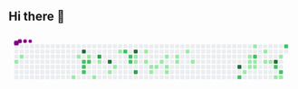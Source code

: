 ## Hi there 👋


<svg viewBox="-16 -32 880 192" width="880" height="192" xmlns="http://www.w3.org/2000/svg"><style>@keyframes c0{1.69%{fill:var(--c1)}1.71%,to{fill:var(--ce)}}@keyframes c1{1.12%{fill:var(--c1)}1.14%,to{fill:var(--ce)}}@keyframes c2{10.75%{fill:var(--c1)}10.77%,to{fill:var(--ce)}}@keyframes c3{5.37%{fill:var(--c1)}5.39%,to{fill:var(--ce)}}@keyframes c4{72.79%{fill:var(--c4)}72.81%,to{fill:var(--ce)}}@keyframes c5{62.03%{fill:var(--c2)}62.05%,to{fill:var(--ce)}}@keyframes c6{62.31%{fill:var(--c2)}62.33%,to{fill:var(--ce)}}@keyframes c7{62.6%{fill:var(--c2)}62.62%,to{fill:var(--ce)}}@keyframes c8{5.94%{fill:var(--c1)}5.96%,to{fill:var(--ce)}}@keyframes c9{61.75%{fill:var(--c2)}61.77%,to{fill:var(--ce)}}@keyframes ca{9.62%{fill:var(--c1)}9.64%,to{fill:var(--ce)}}@keyframes cb{64.3%{fill:var(--c3)}64.32%,to{fill:var(--ce)}}@keyframes cc{6.79%{fill:var(--c1)}6.81%,to{fill:var(--ce)}}@keyframes cd{70.81%{fill:var(--c4)}70.83%,to{fill:var(--ce)}}@keyframes ce{8.49%{fill:var(--c1)}8.51%,to{fill:var(--ce)}}@keyframes cf{7.92%{fill:var(--c1)}7.94%,to{fill:var(--ce)}}@keyframes cg{14.72%{fill:var(--c1)}14.74%,to{fill:var(--ce)}}@keyframes ch{58.06%{fill:var(--c2)}58.08%,to{fill:var(--ce)}}@keyframes ci{58.63%{fill:var(--c2)}58.65%,to{fill:var(--ce)}}@keyframes cj{58.91%{fill:var(--c2)}58.93%,to{fill:var(--ce)}}@keyframes ck{68.83%{fill:var(--c4)}68.85%,to{fill:var(--ce)}}@keyframes cl{26.05%{fill:var(--c1)}26.07%,to{fill:var(--ce)}}@keyframes cm{26.34%{fill:var(--c1)}26.36%,to{fill:var(--ce)}}@keyframes cn{67.13%{fill:var(--c3)}67.15%,to{fill:var(--ce)}}@keyframes co{16.7%{fill:var(--c1)}16.72%,to{fill:var(--ce)}}@keyframes cp{17.27%{fill:var(--c1)}17.29%,to{fill:var(--ce)}}@keyframes cq{17.84%{fill:var(--c1)}17.86%,to{fill:var(--ce)}}@keyframes cr{27.75%{fill:var(--c1)}27.77%,to{fill:var(--ce)}}@keyframes cs{18.12%{fill:var(--c1)}18.14%,to{fill:var(--ce)}}@keyframes ct{19.82%{fill:var(--c1)}19.84%,to{fill:var(--ce)}}@keyframes cu{20.39%{fill:var(--c1)}20.41%,to{fill:var(--ce)}}@keyframes cv{18.69%{fill:var(--c1)}18.71%,to{fill:var(--ce)}}@keyframes cw{18.97%{fill:var(--c1)}18.99%,to{fill:var(--ce)}}@keyframes cx{20.95%{fill:var(--c1)}20.97%,to{fill:var(--ce)}}@keyframes cy{21.24%{fill:var(--c1)}21.26%,to{fill:var(--ce)}}@keyframes cz{22.94%{fill:var(--c1)}22.96%,to{fill:var(--ce)}}@keyframes c10{22.09%{fill:var(--c1)}22.11%,to{fill:var(--ce)}}@keyframes c11{82.14%{fill:var(--c4)}82.16%,to{fill:var(--ce)}}@keyframes c12{44.75%{fill:var(--c2)}44.77%,to{fill:var(--ce)}}@keyframes c13{32.85%{fill:var(--c1)}32.87%,to{fill:var(--ce)}}@keyframes c14{34.55%{fill:var(--c1)}34.57%,to{fill:var(--ce)}}@keyframes c15{34.27%{fill:var(--c1)}34.29%,to{fill:var(--ce)}}@keyframes c16{33.42%{fill:var(--c1)}33.44%,to{fill:var(--ce)}}@keyframes c17{35.4%{fill:var(--c1)}35.42%,to{fill:var(--ce)}}@keyframes c18{42.77%{fill:var(--c2)}42.79%,to{fill:var(--ce)}}@keyframes c19{33.98%{fill:var(--c1)}34%,to{fill:var(--ce)}}@keyframes c1a{33.7%{fill:var(--c1)}33.72%,to{fill:var(--ce)}}@keyframes c1b{36.25%{fill:var(--c1)}36.27%,to{fill:var(--ce)}}@keyframes c1c{36.82%{fill:var(--c1)}36.84%,to{fill:var(--ce)}}@keyframes c1d{37.1%{fill:var(--c1)}37.12%,to{fill:var(--ce)}}@keyframes c1e{84.41%{fill:var(--c4)}84.43%,to{fill:var(--ce)}}@keyframes c1f{41.07%{fill:var(--c2)}41.09%,to{fill:var(--ce)}}@keyframes c1g{39.93%{fill:var(--c1)}39.95%,to{fill:var(--ce)}}@keyframes c1h{37.95%{fill:var(--c1)}37.97%,to{fill:var(--ce)}}@keyframes c1i{40.5%{fill:var(--c2)}40.52%,to{fill:var(--ce)}}@keyframes c1j{39.65%{fill:var(--c1)}39.67%,to{fill:var(--ce)}}@keyframes c1k{49%{fill:var(--c2)}49.02%,to{fill:var(--ce)}}@keyframes u0{1.12%{transform:scale(0,1)}1.14%,1.69%{transform:scale(.03,1)}1.71%,5.37%{transform:scale(.05,1)}5.39%,5.94%{transform:scale(.08,1)}5.96%,6.79%{transform:scale(.11,1)}6.81%,7.92%{transform:scale(.13,1)}7.94%,8.49%{transform:scale(.16,1)}8.51%,9.62%{transform:scale(.18,1)}10.75%,9.64%{transform:scale(.21,1)}10.77%,14.72%{transform:scale(.24,1)}14.74%,16.7%{transform:scale(.26,1)}16.72%,17.27%{transform:scale(.29,1)}17.29%,17.84%{transform:scale(.32,1)}17.86%,18.12%{transform:scale(.34,1)}18.14%,18.69%{transform:scale(.37,1)}18.71%,18.97%{transform:scale(.39,1)}18.99%,19.82%{transform:scale(.42,1)}19.84%,20.39%{transform:scale(.45,1)}20.41%,20.95%{transform:scale(.47,1)}20.97%,21.24%{transform:scale(.5,1)}21.26%,22.09%{transform:scale(.53,1)}22.11%,22.94%{transform:scale(.55,1)}22.96%,26.05%{transform:scale(.58,1)}26.07%,26.34%{transform:scale(.61,1)}26.36%,27.75%{transform:scale(.63,1)}27.77%,32.85%{transform:scale(.66,1)}32.87%,33.42%{transform:scale(.68,1)}33.44%,33.7%{transform:scale(.71,1)}33.72%,33.98%{transform:scale(.74,1)}34%,34.27%{transform:scale(.76,1)}34.29%,34.55%{transform:scale(.79,1)}34.57%,35.4%{transform:scale(.82,1)}35.42%,36.25%{transform:scale(.84,1)}36.27%,36.82%{transform:scale(.87,1)}36.84%,37.1%{transform:scale(.89,1)}37.12%,37.95%{transform:scale(.92,1)}37.97%,39.65%{transform:scale(.95,1)}39.67%,39.93%{transform:scale(.97,1)}39.95%,to{transform:scale(1,1)}}@keyframes u1{40.5%{transform:scale(0,1)}40.52%,41.07%{transform:scale(.08,1)}41.09%,42.77%{transform:scale(.17,1)}42.79%,44.75%{transform:scale(.25,1)}44.77%,49%{transform:scale(.33,1)}49.02%,58.06%{transform:scale(.42,1)}58.08%,58.63%{transform:scale(.5,1)}58.65%,58.91%{transform:scale(.58,1)}58.93%,61.75%{transform:scale(.67,1)}61.77%,62.03%{transform:scale(.75,1)}62.05%,62.31%{transform:scale(.83,1)}62.33%,62.6%{transform:scale(.92,1)}62.62%,to{transform:scale(1,1)}}@keyframes u2{64.3%{transform:scale(0,1)}64.32%,67.13%{transform:scale(.5,1)}67.15%,to{transform:scale(1,1)}}@keyframes u3{68.83%{transform:scale(0,1)}68.85%,70.81%{transform:scale(.2,1)}70.83%,72.79%{transform:scale(.4,1)}72.81%,82.14%{transform:scale(.6,1)}82.16%,84.41%{transform:scale(.8,1)}84.43%,to{transform:scale(1,1)}}@keyframes s0{0%,99.72%{transform:translate(0,-16px)}.28%{transform:translate(0,0)}.57%{transform:translate(16px,0)}1.13%{transform:translate(16px,32px)}1.42%{transform:translate(0,32px)}1.7%{transform:translate(0,48px)}5.1%{transform:translate(192px,48px)}12.18%,5.38%{transform:translate(192px,32px)}13.03%,6.23%{transform:translate(240px,32px)}6.52%{transform:translate(240px,48px)}60.91%,7.08%,71.1%{transform:translate(272px,48px)}7.37%{transform:translate(272px,64px)}7.93%{transform:translate(304px,64px)}8.22%{transform:translate(304px,80px)}9.35%{transform:translate(240px,80px)}9.63%{transform:translate(240px,96px)}10.76%{transform:translate(176px,96px)}11.05%{transform:translate(176px,80px)}11.33%{transform:translate(192px,80px)}13.31%{transform:translate(240px,16px)}14.73%{transform:translate(320px,16px)}15.01%{transform:translate(320px,0)}16.43%{transform:translate(400px,0)}17.28%{transform:translate(400px,48px)}17.56%,27.2%{transform:translate(416px,48px)}17.85%{transform:translate(416px,64px)}18.7%{transform:translate(464px,64px)}18.98%{transform:translate(464px,80px)}19.26%{transform:translate(448px,80px)}19.83%{transform:translate(448px,48px)}20.11%{transform:translate(464px,48px)}20.4%{transform:translate(464px,32px)}20.96%{transform:translate(496px,32px)}21.25%{transform:translate(496px,48px)}22.1%{transform:translate(544px,48px)}22.66%{transform:translate(544px,16px)}25.5%,68.56%{transform:translate(384px,16px)}25.78%{transform:translate(384px,32px)}26.06%,66.29%{transform:translate(368px,32px)}26.35%{transform:translate(368px,48px)}27.76%{transform:translate(416px,80px)}33.14%{transform:translate(720px,80px)}33.43%{transform:translate(720px,64px)}33.71%{transform:translate(736px,64px)}33.99%{transform:translate(736px,48px)}34.28%{transform:translate(720px,48px)}34.84%{transform:translate(720px,16px)}35.13%{transform:translate(736px,16px)}35.41%{transform:translate(736px,0)}35.98%{transform:translate(768px,0)}36.83%{transform:translate(768px,48px)}37.11%{transform:translate(784px,48px)}37.39%,41.93%{transform:translate(784px,32px)}38.24%{transform:translate(832px,32px)}39.38%,47.31%{transform:translate(832px,96px)}39.94%{transform:translate(800px,96px)}40.23%{transform:translate(800px,80px)}40.51%{transform:translate(816px,80px)}40.79%{transform:translate(816px,64px)}41.36%{transform:translate(784px,64px)}43.34%{transform:translate(704px,32px)}44.19%{transform:translate(704px,80px)}44.48%{transform:translate(688px,80px)}44.76%{transform:translate(688px,96px)}49.01%{transform:translate(832px,0)}57.79%{transform:translate(336px,0)}58.07%{transform:translate(336px,16px)}58.36%{transform:translate(352px,16px)}58.92%{transform:translate(352px,48px)}59.21%{transform:translate(336px,48px)}59.49%{transform:translate(336px,32px)}60.62%{transform:translate(272px,32px)}62.04%{transform:translate(208px,48px)}62.61%{transform:translate(208px,80px)}63.46%{transform:translate(256px,80px)}64.31%{transform:translate(256px,32px)}67.14%{transform:translate(368px,80px)}67.42%{transform:translate(384px,80px)}70.25%{transform:translate(288px,16px)}70.82%{transform:translate(288px,48px)}71.67%{transform:translate(272px,16px)}72.8%{transform:translate(208px,16px)}73.09%{transform:translate(208px,32px)}81.59%{transform:translate(688px,32px)}82.15%{transform:translate(688px,64px)}84.14%{transform:translate(800px,64px)}84.42%{transform:translate(800px,48px)}96.03%{transform:translate(144px,48px)}96.32%{transform:translate(144px,32px)}96.6%{transform:translate(128px,32px)}96.88%{transform:translate(128px,16px)}97.73%{transform:translate(80px,16px)}98.3%{transform:translate(80px,-16px)}}@keyframes s1{0%,99.72%{transform:translate(16px,-16px)}.28%{transform:translate(0,-16px)}.57%{transform:translate(0,0)}.85%{transform:translate(16px,0)}1.42%{transform:translate(16px,32px)}1.7%{transform:translate(0,32px)}1.98%{transform:translate(0,48px)}5.38%{transform:translate(192px,48px)}12.46%,5.67%{transform:translate(192px,32px)}13.31%,6.52%{transform:translate(240px,32px)}6.8%{transform:translate(240px,48px)}61.19%,7.37%,71.39%{transform:translate(272px,48px)}7.65%{transform:translate(272px,64px)}8.22%{transform:translate(304px,64px)}8.5%{transform:translate(304px,80px)}9.63%{transform:translate(240px,80px)}9.92%{transform:translate(240px,96px)}11.05%{transform:translate(176px,96px)}11.33%{transform:translate(176px,80px)}11.61%{transform:translate(192px,80px)}13.6%{transform:translate(240px,16px)}15.01%{transform:translate(320px,16px)}15.3%{transform:translate(320px,0)}16.71%{transform:translate(400px,0)}17.56%{transform:translate(400px,48px)}17.85%,27.48%{transform:translate(416px,48px)}18.13%{transform:translate(416px,64px)}18.98%{transform:translate(464px,64px)}19.26%{transform:translate(464px,80px)}19.55%{transform:translate(448px,80px)}20.11%{transform:translate(448px,48px)}20.4%{transform:translate(464px,48px)}20.68%{transform:translate(464px,32px)}21.25%{transform:translate(496px,32px)}21.53%{transform:translate(496px,48px)}22.38%{transform:translate(544px,48px)}22.95%{transform:translate(544px,16px)}25.78%,68.84%{transform:translate(384px,16px)}26.06%{transform:translate(384px,32px)}26.35%,66.57%{transform:translate(368px,32px)}26.63%{transform:translate(368px,48px)}28.05%{transform:translate(416px,80px)}33.43%{transform:translate(720px,80px)}33.71%{transform:translate(720px,64px)}33.99%{transform:translate(736px,64px)}34.28%{transform:translate(736px,48px)}34.56%{transform:translate(720px,48px)}35.13%{transform:translate(720px,16px)}35.41%{transform:translate(736px,16px)}35.69%{transform:translate(736px,0)}36.26%{transform:translate(768px,0)}37.11%{transform:translate(768px,48px)}37.39%{transform:translate(784px,48px)}37.68%,42.21%{transform:translate(784px,32px)}38.53%{transform:translate(832px,32px)}39.66%,47.59%{transform:translate(832px,96px)}40.23%{transform:translate(800px,96px)}40.51%{transform:translate(800px,80px)}40.79%{transform:translate(816px,80px)}41.08%{transform:translate(816px,64px)}41.64%{transform:translate(784px,64px)}43.63%{transform:translate(704px,32px)}44.48%{transform:translate(704px,80px)}44.76%{transform:translate(688px,80px)}45.04%{transform:translate(688px,96px)}49.29%{transform:translate(832px,0)}58.07%{transform:translate(336px,0)}58.36%{transform:translate(336px,16px)}58.64%{transform:translate(352px,16px)}59.21%{transform:translate(352px,48px)}59.49%{transform:translate(336px,48px)}59.77%{transform:translate(336px,32px)}60.91%{transform:translate(272px,32px)}62.32%{transform:translate(208px,48px)}62.89%{transform:translate(208px,80px)}63.74%{transform:translate(256px,80px)}64.59%{transform:translate(256px,32px)}67.42%{transform:translate(368px,80px)}67.71%{transform:translate(384px,80px)}70.54%{transform:translate(288px,16px)}71.1%{transform:translate(288px,48px)}71.95%{transform:translate(272px,16px)}73.09%{transform:translate(208px,16px)}73.37%{transform:translate(208px,32px)}81.87%{transform:translate(688px,32px)}82.44%{transform:translate(688px,64px)}84.42%{transform:translate(800px,64px)}84.7%{transform:translate(800px,48px)}96.32%{transform:translate(144px,48px)}96.6%{transform:translate(144px,32px)}96.88%{transform:translate(128px,32px)}97.17%{transform:translate(128px,16px)}98.02%{transform:translate(80px,16px)}98.58%{transform:translate(80px,-16px)}}@keyframes s2{0%,99.72%{transform:translate(32px,-16px)}.57%{transform:translate(0,-16px)}.85%{transform:translate(0,0)}1.13%{transform:translate(16px,0)}1.7%{transform:translate(16px,32px)}1.98%{transform:translate(0,32px)}2.27%{transform:translate(0,48px)}5.67%{transform:translate(192px,48px)}12.75%,5.95%{transform:translate(192px,32px)}13.6%,6.8%{transform:translate(240px,32px)}7.08%{transform:translate(240px,48px)}61.47%,7.65%,71.67%{transform:translate(272px,48px)}7.93%{transform:translate(272px,64px)}8.5%{transform:translate(304px,64px)}8.78%{transform:translate(304px,80px)}9.92%{transform:translate(240px,80px)}10.2%{transform:translate(240px,96px)}11.33%{transform:translate(176px,96px)}11.61%{transform:translate(176px,80px)}11.9%{transform:translate(192px,80px)}13.88%{transform:translate(240px,16px)}15.3%{transform:translate(320px,16px)}15.58%{transform:translate(320px,0)}17%{transform:translate(400px,0)}17.85%{transform:translate(400px,48px)}18.13%,27.76%{transform:translate(416px,48px)}18.41%{transform:translate(416px,64px)}19.26%{transform:translate(464px,64px)}19.55%{transform:translate(464px,80px)}19.83%{transform:translate(448px,80px)}20.4%{transform:translate(448px,48px)}20.68%{transform:translate(464px,48px)}20.96%{transform:translate(464px,32px)}21.53%{transform:translate(496px,32px)}21.81%{transform:translate(496px,48px)}22.66%{transform:translate(544px,48px)}23.23%{transform:translate(544px,16px)}26.06%,69.12%{transform:translate(384px,16px)}26.35%{transform:translate(384px,32px)}26.63%,66.86%{transform:translate(368px,32px)}26.91%{transform:translate(368px,48px)}28.33%{transform:translate(416px,80px)}33.71%{transform:translate(720px,80px)}33.99%{transform:translate(720px,64px)}34.28%{transform:translate(736px,64px)}34.56%{transform:translate(736px,48px)}34.84%{transform:translate(720px,48px)}35.41%{transform:translate(720px,16px)}35.69%{transform:translate(736px,16px)}35.98%{transform:translate(736px,0)}36.54%{transform:translate(768px,0)}37.39%{transform:translate(768px,48px)}37.68%{transform:translate(784px,48px)}37.96%,42.49%{transform:translate(784px,32px)}38.81%{transform:translate(832px,32px)}39.94%,47.88%{transform:translate(832px,96px)}40.51%{transform:translate(800px,96px)}40.79%{transform:translate(800px,80px)}41.08%{transform:translate(816px,80px)}41.36%{transform:translate(816px,64px)}41.93%{transform:translate(784px,64px)}43.91%{transform:translate(704px,32px)}44.76%{transform:translate(704px,80px)}45.04%{transform:translate(688px,80px)}45.33%{transform:translate(688px,96px)}49.58%{transform:translate(832px,0)}58.36%{transform:translate(336px,0)}58.64%{transform:translate(336px,16px)}58.92%{transform:translate(352px,16px)}59.49%{transform:translate(352px,48px)}59.77%{transform:translate(336px,48px)}60.06%{transform:translate(336px,32px)}61.19%{transform:translate(272px,32px)}62.61%{transform:translate(208px,48px)}63.17%{transform:translate(208px,80px)}64.02%{transform:translate(256px,80px)}64.87%{transform:translate(256px,32px)}67.71%{transform:translate(368px,80px)}67.99%{transform:translate(384px,80px)}70.82%{transform:translate(288px,16px)}71.39%{transform:translate(288px,48px)}72.24%{transform:translate(272px,16px)}73.37%{transform:translate(208px,16px)}73.65%{transform:translate(208px,32px)}82.15%{transform:translate(688px,32px)}82.72%{transform:translate(688px,64px)}84.7%{transform:translate(800px,64px)}84.99%{transform:translate(800px,48px)}96.6%{transform:translate(144px,48px)}96.88%{transform:translate(144px,32px)}97.17%{transform:translate(128px,32px)}97.45%{transform:translate(128px,16px)}98.3%{transform:translate(80px,16px)}98.87%{transform:translate(80px,-16px)}}@keyframes s3{0%,99.72%{transform:translate(48px,-16px)}.85%{transform:translate(0,-16px)}1.13%{transform:translate(0,0)}1.42%{transform:translate(16px,0)}1.98%{transform:translate(16px,32px)}2.27%{transform:translate(0,32px)}2.55%{transform:translate(0,48px)}5.95%{transform:translate(192px,48px)}13.03%,6.23%{transform:translate(192px,32px)}13.88%,7.08%{transform:translate(240px,32px)}7.37%{transform:translate(240px,48px)}61.76%,7.93%,71.95%{transform:translate(272px,48px)}8.22%{transform:translate(272px,64px)}8.78%{transform:translate(304px,64px)}9.07%{transform:translate(304px,80px)}10.2%{transform:translate(240px,80px)}10.48%{transform:translate(240px,96px)}11.61%{transform:translate(176px,96px)}11.9%{transform:translate(176px,80px)}12.18%{transform:translate(192px,80px)}14.16%{transform:translate(240px,16px)}15.58%{transform:translate(320px,16px)}15.86%{transform:translate(320px,0)}17.28%{transform:translate(400px,0)}18.13%{transform:translate(400px,48px)}18.41%,28.05%{transform:translate(416px,48px)}18.7%{transform:translate(416px,64px)}19.55%{transform:translate(464px,64px)}19.83%{transform:translate(464px,80px)}20.11%{transform:translate(448px,80px)}20.68%{transform:translate(448px,48px)}20.96%{transform:translate(464px,48px)}21.25%{transform:translate(464px,32px)}21.81%{transform:translate(496px,32px)}22.1%{transform:translate(496px,48px)}22.95%{transform:translate(544px,48px)}23.51%{transform:translate(544px,16px)}26.35%,69.41%{transform:translate(384px,16px)}26.63%{transform:translate(384px,32px)}26.91%,67.14%{transform:translate(368px,32px)}27.2%{transform:translate(368px,48px)}28.61%{transform:translate(416px,80px)}33.99%{transform:translate(720px,80px)}34.28%{transform:translate(720px,64px)}34.56%{transform:translate(736px,64px)}34.84%{transform:translate(736px,48px)}35.13%{transform:translate(720px,48px)}35.69%{transform:translate(720px,16px)}35.98%{transform:translate(736px,16px)}36.26%{transform:translate(736px,0)}36.83%{transform:translate(768px,0)}37.68%{transform:translate(768px,48px)}37.96%{transform:translate(784px,48px)}38.24%,42.78%{transform:translate(784px,32px)}39.09%{transform:translate(832px,32px)}40.23%,48.16%{transform:translate(832px,96px)}40.79%{transform:translate(800px,96px)}41.08%{transform:translate(800px,80px)}41.36%{transform:translate(816px,80px)}41.64%{transform:translate(816px,64px)}42.21%{transform:translate(784px,64px)}44.19%{transform:translate(704px,32px)}45.04%{transform:translate(704px,80px)}45.33%{transform:translate(688px,80px)}45.61%{transform:translate(688px,96px)}49.86%{transform:translate(832px,0)}58.64%{transform:translate(336px,0)}58.92%{transform:translate(336px,16px)}59.21%{transform:translate(352px,16px)}59.77%{transform:translate(352px,48px)}60.06%{transform:translate(336px,48px)}60.34%{transform:translate(336px,32px)}61.47%{transform:translate(272px,32px)}62.89%{transform:translate(208px,48px)}63.46%{transform:translate(208px,80px)}64.31%{transform:translate(256px,80px)}65.16%{transform:translate(256px,32px)}67.99%{transform:translate(368px,80px)}68.27%{transform:translate(384px,80px)}71.1%{transform:translate(288px,16px)}71.67%{transform:translate(288px,48px)}72.52%{transform:translate(272px,16px)}73.65%{transform:translate(208px,16px)}73.94%{transform:translate(208px,32px)}82.44%{transform:translate(688px,32px)}83%{transform:translate(688px,64px)}84.99%{transform:translate(800px,64px)}85.27%{transform:translate(800px,48px)}96.88%{transform:translate(144px,48px)}97.17%{transform:translate(144px,32px)}97.45%{transform:translate(128px,32px)}97.73%{transform:translate(128px,16px)}98.58%{transform:translate(80px,16px)}99.15%{transform:translate(80px,-16px)}}:root{--cb:#1b1f230a;--cs:purple;--ce:#ebedf0;--c0:#ebedf0;--c1:#9be9a8;--c2:#40c463;--c3:#30a14e;--c4:#216e39}@media (prefers-color-scheme:dark){:root{--cb:#1b1f230a;--cs:purple;--ce:#161b22;--c1:#01311f;--c2:#034525;--c3:#0f6d31;--c4:#00c647}}.c{shape-rendering:geometricPrecision;rx:2;ry:2;fill:var(--ce);stroke-width:1px;stroke:var(--cb);animation:none 35300ms linear infinite}.c.c0{fill:var(--c1);animation-name:c0}.c.c1,.c.c2,.c.c3{fill:var(--c1);animation-name:c1}.c.c2,.c.c3{animation-name:c2}.c.c3{animation-name:c3}.c.c4{fill:var(--c4);animation-name:c4}.c.c5,.c.c6,.c.c7{fill:var(--c2);animation-name:c5}.c.c6,.c.c7{animation-name:c6}.c.c7{animation-name:c7}.c.c8{fill:var(--c1);animation-name:c8}.c.c9{fill:var(--c2);animation-name:c9}.c.ca{fill:var(--c1);animation-name:ca}.c.cb{fill:var(--c3);animation-name:cb}.c.cc{fill:var(--c1);animation-name:cc}.c.cd{fill:var(--c4);animation-name:cd}.c.ce,.c.cf,.c.cg{fill:var(--c1);animation-name:ce}.c.cf,.c.cg{animation-name:cf}.c.cg{animation-name:cg}.c.ch,.c.ci,.c.cj{fill:var(--c2);animation-name:ch}.c.ci,.c.cj{animation-name:ci}.c.cj{animation-name:cj}.c.ck{fill:var(--c4);animation-name:ck}.c.cl,.c.cm{fill:var(--c1);animation-name:cl}.c.cm{animation-name:cm}.c.cn{fill:var(--c3);animation-name:cn}.c.co{fill:var(--c1);animation-name:co}.c.cp,.c.cq,.c.cr{fill:var(--c1);animation-name:cp}.c.cq,.c.cr{animation-name:cq}.c.cr{animation-name:cr}.c.cs,.c.ct,.c.cu{fill:var(--c1);animation-name:cs}.c.ct,.c.cu{animation-name:ct}.c.cu{animation-name:cu}.c.cv,.c.cw,.c.cx{fill:var(--c1);animation-name:cv}.c.cw,.c.cx{animation-name:cw}.c.cx{animation-name:cx}.c.c10,.c.cy,.c.cz{fill:var(--c1);animation-name:cy}.c.c10,.c.cz{animation-name:cz}.c.c10{animation-name:c10}.c.c11{fill:var(--c4);animation-name:c11}.c.c12{fill:var(--c2);animation-name:c12}.c.c13,.c.c14{fill:var(--c1);animation-name:c13}.c.c14{animation-name:c14}.c.c15,.c.c16,.c.c17{fill:var(--c1);animation-name:c15}.c.c16,.c.c17{animation-name:c16}.c.c17{animation-name:c17}.c.c18{fill:var(--c2);animation-name:c18}.c.c19,.c.c1a{fill:var(--c1);animation-name:c19}.c.c1a{animation-name:c1a}.c.c1b,.c.c1c,.c.c1d{fill:var(--c1);animation-name:c1b}.c.c1c,.c.c1d{animation-name:c1c}.c.c1d{animation-name:c1d}.c.c1e{fill:var(--c4);animation-name:c1e}.c.c1f{fill:var(--c2);animation-name:c1f}.c.c1g,.c.c1h{fill:var(--c1);animation-name:c1g}.c.c1h{animation-name:c1h}.c.c1i{fill:var(--c2);animation-name:c1i}.c.c1j{fill:var(--c1);animation-name:c1j}.c.c1k{fill:var(--c2);animation-name:c1k}.s,.u{animation:none linear 35300ms infinite}.u,.u.u0{transform-origin:0 0}.u{transform:scale(0,1)}.u.u0{fill:var(--c1);animation-name:u0}.u.u1{fill:var(--c2);animation-name:u1;transform-origin:565.3px 0}.u.u2{fill:var(--c3);animation-name:u2;transform-origin:743.9px 0}.u.u3{fill:var(--c4);animation-name:u3;transform-origin:773.6px 0}.s{shape-rendering:geometricPrecision;fill:var(--cs)}.s.s0{transform:translate(0,-16px);animation-name:s0}.s.s1{transform:translate(16px,-16px);animation-name:s1}.s.s2{transform:translate(32px,-16px);animation-name:s2}.s.s3{transform:translate(48px,-16px);animation-name:s3}</style><rect class="c" x="2" y="2" width="12" height="12"/><rect class="c" x="2" y="18" width="12" height="12"/><rect class="c" x="2" y="34" width="12" height="12"/><rect class="c c0" x="2" y="50" width="12" height="12"/><rect class="c" x="2" y="66" width="12" height="12"/><rect class="c" x="2" y="82" width="12" height="12"/><rect class="c" x="2" y="98" width="12" height="12"/><rect class="c" x="18" y="2" width="12" height="12"/><rect class="c" x="18" y="18" width="12" height="12"/><rect class="c c1" x="18" y="34" width="12" height="12"/><rect class="c" x="18" y="50" width="12" height="12"/><rect class="c" x="18" y="66" width="12" height="12"/><rect class="c" x="18" y="82" width="12" height="12"/><rect class="c" x="18" y="98" width="12" height="12"/><rect class="c" x="34" y="2" width="12" height="12"/><rect class="c" x="34" y="18" width="12" height="12"/><rect class="c" x="34" y="34" width="12" height="12"/><rect class="c" x="34" y="50" width="12" height="12"/><rect class="c" x="34" y="66" width="12" height="12"/><rect class="c" x="34" y="82" width="12" height="12"/><rect class="c" x="34" y="98" width="12" height="12"/><rect class="c" x="50" y="2" width="12" height="12"/><rect class="c" x="50" y="18" width="12" height="12"/><rect class="c" x="50" y="34" width="12" height="12"/><rect class="c" x="50" y="50" width="12" height="12"/><rect class="c" x="50" y="66" width="12" height="12"/><rect class="c" x="50" y="82" width="12" height="12"/><rect class="c" x="50" y="98" width="12" height="12"/><rect class="c" x="66" y="2" width="12" height="12"/><rect class="c" x="66" y="18" width="12" height="12"/><rect class="c" x="66" y="34" width="12" height="12"/><rect class="c" x="66" y="50" width="12" height="12"/><rect class="c" x="66" y="66" width="12" height="12"/><rect class="c" x="66" y="82" width="12" height="12"/><rect class="c" x="66" y="98" width="12" height="12"/><rect class="c" x="82" y="2" width="12" height="12"/><rect class="c" x="82" y="18" width="12" height="12"/><rect class="c" x="82" y="34" width="12" height="12"/><rect class="c" x="82" y="50" width="12" height="12"/><rect class="c" x="82" y="66" width="12" height="12"/><rect class="c" x="82" y="82" width="12" height="12"/><rect class="c" x="82" y="98" width="12" height="12"/><rect class="c" x="98" y="2" width="12" height="12"/><rect class="c" x="98" y="18" width="12" height="12"/><rect class="c" x="98" y="34" width="12" height="12"/><rect class="c" x="98" y="50" width="12" height="12"/><rect class="c" x="98" y="66" width="12" height="12"/><rect class="c" x="98" y="82" width="12" height="12"/><rect class="c" x="98" y="98" width="12" height="12"/><rect class="c" x="114" y="2" width="12" height="12"/><rect class="c" x="114" y="18" width="12" height="12"/><rect class="c" x="114" y="34" width="12" height="12"/><rect class="c" x="114" y="50" width="12" height="12"/><rect class="c" x="114" y="66" width="12" height="12"/><rect class="c" x="114" y="82" width="12" height="12"/><rect class="c" x="114" y="98" width="12" height="12"/><rect class="c" x="130" y="2" width="12" height="12"/><rect class="c" x="130" y="18" width="12" height="12"/><rect class="c" x="130" y="34" width="12" height="12"/><rect class="c" x="130" y="50" width="12" height="12"/><rect class="c" x="130" y="66" width="12" height="12"/><rect class="c" x="130" y="82" width="12" height="12"/><rect class="c" x="130" y="98" width="12" height="12"/><rect class="c" x="146" y="2" width="12" height="12"/><rect class="c" x="146" y="18" width="12" height="12"/><rect class="c" x="146" y="34" width="12" height="12"/><rect class="c" x="146" y="50" width="12" height="12"/><rect class="c" x="146" y="66" width="12" height="12"/><rect class="c" x="146" y="82" width="12" height="12"/><rect class="c" x="146" y="98" width="12" height="12"/><rect class="c" x="162" y="2" width="12" height="12"/><rect class="c" x="162" y="18" width="12" height="12"/><rect class="c" x="162" y="34" width="12" height="12"/><rect class="c" x="162" y="50" width="12" height="12"/><rect class="c" x="162" y="66" width="12" height="12"/><rect class="c" x="162" y="82" width="12" height="12"/><rect class="c" x="162" y="98" width="12" height="12"/><rect class="c" x="178" y="2" width="12" height="12"/><rect class="c" x="178" y="18" width="12" height="12"/><rect class="c" x="178" y="34" width="12" height="12"/><rect class="c" x="178" y="50" width="12" height="12"/><rect class="c" x="178" y="66" width="12" height="12"/><rect class="c" x="178" y="82" width="12" height="12"/><rect class="c c2" x="178" y="98" width="12" height="12"/><rect class="c" x="194" y="2" width="12" height="12"/><rect class="c" x="194" y="18" width="12" height="12"/><rect class="c c3" x="194" y="34" width="12" height="12"/><rect class="c" x="194" y="50" width="12" height="12"/><rect class="c" x="194" y="66" width="12" height="12"/><rect class="c" x="194" y="82" width="12" height="12"/><rect class="c" x="194" y="98" width="12" height="12"/><rect class="c" x="210" y="2" width="12" height="12"/><rect class="c c4" x="210" y="18" width="12" height="12"/><rect class="c" x="210" y="34" width="12" height="12"/><rect class="c c5" x="210" y="50" width="12" height="12"/><rect class="c c6" x="210" y="66" width="12" height="12"/><rect class="c c7" x="210" y="82" width="12" height="12"/><rect class="c" x="210" y="98" width="12" height="12"/><rect class="c" x="226" y="2" width="12" height="12"/><rect class="c" x="226" y="18" width="12" height="12"/><rect class="c c8" x="226" y="34" width="12" height="12"/><rect class="c c9" x="226" y="50" width="12" height="12"/><rect class="c" x="226" y="66" width="12" height="12"/><rect class="c" x="226" y="82" width="12" height="12"/><rect class="c" x="226" y="98" width="12" height="12"/><rect class="c" x="242" y="2" width="12" height="12"/><rect class="c" x="242" y="18" width="12" height="12"/><rect class="c" x="242" y="34" width="12" height="12"/><rect class="c" x="242" y="50" width="12" height="12"/><rect class="c" x="242" y="66" width="12" height="12"/><rect class="c" x="242" y="82" width="12" height="12"/><rect class="c ca" x="242" y="98" width="12" height="12"/><rect class="c" x="258" y="2" width="12" height="12"/><rect class="c" x="258" y="18" width="12" height="12"/><rect class="c cb" x="258" y="34" width="12" height="12"/><rect class="c cc" x="258" y="50" width="12" height="12"/><rect class="c" x="258" y="66" width="12" height="12"/><rect class="c" x="258" y="82" width="12" height="12"/><rect class="c" x="258" y="98" width="12" height="12"/><rect class="c" x="274" y="2" width="12" height="12"/><rect class="c" x="274" y="18" width="12" height="12"/><rect class="c" x="274" y="34" width="12" height="12"/><rect class="c" x="274" y="50" width="12" height="12"/><rect class="c" x="274" y="66" width="12" height="12"/><rect class="c" x="274" y="82" width="12" height="12"/><rect class="c" x="274" y="98" width="12" height="12"/><rect class="c" x="290" y="2" width="12" height="12"/><rect class="c" x="290" y="18" width="12" height="12"/><rect class="c" x="290" y="34" width="12" height="12"/><rect class="c cd" x="290" y="50" width="12" height="12"/><rect class="c" x="290" y="66" width="12" height="12"/><rect class="c ce" x="290" y="82" width="12" height="12"/><rect class="c" x="290" y="98" width="12" height="12"/><rect class="c" x="306" y="2" width="12" height="12"/><rect class="c" x="306" y="18" width="12" height="12"/><rect class="c" x="306" y="34" width="12" height="12"/><rect class="c" x="306" y="50" width="12" height="12"/><rect class="c cf" x="306" y="66" width="12" height="12"/><rect class="c" x="306" y="82" width="12" height="12"/><rect class="c" x="306" y="98" width="12" height="12"/><rect class="c" x="322" y="2" width="12" height="12"/><rect class="c cg" x="322" y="18" width="12" height="12"/><rect class="c" x="322" y="34" width="12" height="12"/><rect class="c" x="322" y="50" width="12" height="12"/><rect class="c" x="322" y="66" width="12" height="12"/><rect class="c" x="322" y="82" width="12" height="12"/><rect class="c" x="322" y="98" width="12" height="12"/><rect class="c" x="338" y="2" width="12" height="12"/><rect class="c ch" x="338" y="18" width="12" height="12"/><rect class="c" x="338" y="34" width="12" height="12"/><rect class="c" x="338" y="50" width="12" height="12"/><rect class="c" x="338" y="66" width="12" height="12"/><rect class="c" x="338" y="82" width="12" height="12"/><rect class="c" x="338" y="98" width="12" height="12"/><rect class="c" x="354" y="2" width="12" height="12"/><rect class="c" x="354" y="18" width="12" height="12"/><rect class="c ci" x="354" y="34" width="12" height="12"/><rect class="c cj" x="354" y="50" width="12" height="12"/><rect class="c" x="354" y="66" width="12" height="12"/><rect class="c" x="354" y="82" width="12" height="12"/><rect class="c" x="354" y="98" width="12" height="12"/><rect class="c" x="370" y="2" width="12" height="12"/><rect class="c ck" x="370" y="18" width="12" height="12"/><rect class="c cl" x="370" y="34" width="12" height="12"/><rect class="c cm" x="370" y="50" width="12" height="12"/><rect class="c" x="370" y="66" width="12" height="12"/><rect class="c cn" x="370" y="82" width="12" height="12"/><rect class="c" x="370" y="98" width="12" height="12"/><rect class="c" x="386" y="2" width="12" height="12"/><rect class="c" x="386" y="18" width="12" height="12"/><rect class="c" x="386" y="34" width="12" height="12"/><rect class="c" x="386" y="50" width="12" height="12"/><rect class="c" x="386" y="66" width="12" height="12"/><rect class="c" x="386" y="82" width="12" height="12"/><rect class="c" x="386" y="98" width="12" height="12"/><rect class="c" x="402" y="2" width="12" height="12"/><rect class="c co" x="402" y="18" width="12" height="12"/><rect class="c" x="402" y="34" width="12" height="12"/><rect class="c cp" x="402" y="50" width="12" height="12"/><rect class="c" x="402" y="66" width="12" height="12"/><rect class="c" x="402" y="82" width="12" height="12"/><rect class="c" x="402" y="98" width="12" height="12"/><rect class="c" x="418" y="2" width="12" height="12"/><rect class="c" x="418" y="18" width="12" height="12"/><rect class="c" x="418" y="34" width="12" height="12"/><rect class="c" x="418" y="50" width="12" height="12"/><rect class="c cq" x="418" y="66" width="12" height="12"/><rect class="c cr" x="418" y="82" width="12" height="12"/><rect class="c" x="418" y="98" width="12" height="12"/><rect class="c" x="434" y="2" width="12" height="12"/><rect class="c" x="434" y="18" width="12" height="12"/><rect class="c" x="434" y="34" width="12" height="12"/><rect class="c" x="434" y="50" width="12" height="12"/><rect class="c cs" x="434" y="66" width="12" height="12"/><rect class="c" x="434" y="82" width="12" height="12"/><rect class="c" x="434" y="98" width="12" height="12"/><rect class="c" x="450" y="2" width="12" height="12"/><rect class="c" x="450" y="18" width="12" height="12"/><rect class="c" x="450" y="34" width="12" height="12"/><rect class="c ct" x="450" y="50" width="12" height="12"/><rect class="c" x="450" y="66" width="12" height="12"/><rect class="c" x="450" y="82" width="12" height="12"/><rect class="c" x="450" y="98" width="12" height="12"/><rect class="c" x="466" y="2" width="12" height="12"/><rect class="c" x="466" y="18" width="12" height="12"/><rect class="c cu" x="466" y="34" width="12" height="12"/><rect class="c" x="466" y="50" width="12" height="12"/><rect class="c cv" x="466" y="66" width="12" height="12"/><rect class="c cw" x="466" y="82" width="12" height="12"/><rect class="c" x="466" y="98" width="12" height="12"/><rect class="c" x="482" y="2" width="12" height="12"/><rect class="c" x="482" y="18" width="12" height="12"/><rect class="c" x="482" y="34" width="12" height="12"/><rect class="c" x="482" y="50" width="12" height="12"/><rect class="c" x="482" y="66" width="12" height="12"/><rect class="c" x="482" y="82" width="12" height="12"/><rect class="c" x="482" y="98" width="12" height="12"/><rect class="c" x="498" y="2" width="12" height="12"/><rect class="c" x="498" y="18" width="12" height="12"/><rect class="c cx" x="498" y="34" width="12" height="12"/><rect class="c cy" x="498" y="50" width="12" height="12"/><rect class="c" x="498" y="66" width="12" height="12"/><rect class="c" x="498" y="82" width="12" height="12"/><rect class="c" x="498" y="98" width="12" height="12"/><rect class="c" x="514" y="2" width="12" height="12"/><rect class="c" x="514" y="18" width="12" height="12"/><rect class="c" x="514" y="34" width="12" height="12"/><rect class="c" x="514" y="50" width="12" height="12"/><rect class="c" x="514" y="66" width="12" height="12"/><rect class="c" x="514" y="82" width="12" height="12"/><rect class="c" x="514" y="98" width="12" height="12"/><rect class="c" x="530" y="2" width="12" height="12"/><rect class="c cz" x="530" y="18" width="12" height="12"/><rect class="c" x="530" y="34" width="12" height="12"/><rect class="c" x="530" y="50" width="12" height="12"/><rect class="c" x="530" y="66" width="12" height="12"/><rect class="c" x="530" y="82" width="12" height="12"/><rect class="c" x="530" y="98" width="12" height="12"/><rect class="c" x="546" y="2" width="12" height="12"/><rect class="c" x="546" y="18" width="12" height="12"/><rect class="c" x="546" y="34" width="12" height="12"/><rect class="c c10" x="546" y="50" width="12" height="12"/><rect class="c" x="546" y="66" width="12" height="12"/><rect class="c" x="546" y="82" width="12" height="12"/><rect class="c" x="546" y="98" width="12" height="12"/><rect class="c" x="562" y="2" width="12" height="12"/><rect class="c" x="562" y="18" width="12" height="12"/><rect class="c" x="562" y="34" width="12" height="12"/><rect class="c" x="562" y="50" width="12" height="12"/><rect class="c" x="562" y="66" width="12" height="12"/><rect class="c" x="562" y="82" width="12" height="12"/><rect class="c" x="562" y="98" width="12" height="12"/><rect class="c" x="578" y="2" width="12" height="12"/><rect class="c" x="578" y="18" width="12" height="12"/><rect class="c" x="578" y="34" width="12" height="12"/><rect class="c" x="578" y="50" width="12" height="12"/><rect class="c" x="578" y="66" width="12" height="12"/><rect class="c" x="578" y="82" width="12" height="12"/><rect class="c" x="578" y="98" width="12" height="12"/><rect class="c" x="594" y="2" width="12" height="12"/><rect class="c" x="594" y="18" width="12" height="12"/><rect class="c" x="594" y="34" width="12" height="12"/><rect class="c" x="594" y="50" width="12" height="12"/><rect class="c" x="594" y="66" width="12" height="12"/><rect class="c" x="594" y="82" width="12" height="12"/><rect class="c" x="594" y="98" width="12" height="12"/><rect class="c" x="610" y="2" width="12" height="12"/><rect class="c" x="610" y="18" width="12" height="12"/><rect class="c" x="610" y="34" width="12" height="12"/><rect class="c" x="610" y="50" width="12" height="12"/><rect class="c" x="610" y="66" width="12" height="12"/><rect class="c" x="610" y="82" width="12" height="12"/><rect class="c" x="610" y="98" width="12" height="12"/><rect class="c" x="626" y="2" width="12" height="12"/><rect class="c" x="626" y="18" width="12" height="12"/><rect class="c" x="626" y="34" width="12" height="12"/><rect class="c" x="626" y="50" width="12" height="12"/><rect class="c" x="626" y="66" width="12" height="12"/><rect class="c" x="626" y="82" width="12" height="12"/><rect class="c" x="626" y="98" width="12" height="12"/><rect class="c" x="642" y="2" width="12" height="12"/><rect class="c" x="642" y="18" width="12" height="12"/><rect class="c" x="642" y="34" width="12" height="12"/><rect class="c" x="642" y="50" width="12" height="12"/><rect class="c" x="642" y="66" width="12" height="12"/><rect class="c" x="642" y="82" width="12" height="12"/><rect class="c" x="642" y="98" width="12" height="12"/><rect class="c" x="658" y="2" width="12" height="12"/><rect class="c" x="658" y="18" width="12" height="12"/><rect class="c" x="658" y="34" width="12" height="12"/><rect class="c" x="658" y="50" width="12" height="12"/><rect class="c" x="658" y="66" width="12" height="12"/><rect class="c" x="658" y="82" width="12" height="12"/><rect class="c" x="658" y="98" width="12" height="12"/><rect class="c" x="674" y="2" width="12" height="12"/><rect class="c" x="674" y="18" width="12" height="12"/><rect class="c" x="674" y="34" width="12" height="12"/><rect class="c" x="674" y="50" width="12" height="12"/><rect class="c" x="674" y="66" width="12" height="12"/><rect class="c" x="674" y="82" width="12" height="12"/><rect class="c" x="674" y="98" width="12" height="12"/><rect class="c" x="690" y="2" width="12" height="12"/><rect class="c" x="690" y="18" width="12" height="12"/><rect class="c" x="690" y="34" width="12" height="12"/><rect class="c" x="690" y="50" width="12" height="12"/><rect class="c c11" x="690" y="66" width="12" height="12"/><rect class="c" x="690" y="82" width="12" height="12"/><rect class="c c12" x="690" y="98" width="12" height="12"/><rect class="c" x="706" y="2" width="12" height="12"/><rect class="c" x="706" y="18" width="12" height="12"/><rect class="c" x="706" y="34" width="12" height="12"/><rect class="c" x="706" y="50" width="12" height="12"/><rect class="c" x="706" y="66" width="12" height="12"/><rect class="c c13" x="706" y="82" width="12" height="12"/><rect class="c" x="706" y="98" width="12" height="12"/><rect class="c" x="722" y="2" width="12" height="12"/><rect class="c" x="722" y="18" width="12" height="12"/><rect class="c c14" x="722" y="34" width="12" height="12"/><rect class="c c15" x="722" y="50" width="12" height="12"/><rect class="c c16" x="722" y="66" width="12" height="12"/><rect class="c" x="722" y="82" width="12" height="12"/><rect class="c" x="722" y="98" width="12" height="12"/><rect class="c c17" x="738" y="2" width="12" height="12"/><rect class="c" x="738" y="18" width="12" height="12"/><rect class="c c18" x="738" y="34" width="12" height="12"/><rect class="c c19" x="738" y="50" width="12" height="12"/><rect class="c c1a" x="738" y="66" width="12" height="12"/><rect class="c" x="738" y="82" width="12" height="12"/><rect class="c" x="738" y="98" width="12" height="12"/><rect class="c" x="754" y="2" width="12" height="12"/><rect class="c" x="754" y="18" width="12" height="12"/><rect class="c" x="754" y="34" width="12" height="12"/><rect class="c" x="754" y="50" width="12" height="12"/><rect class="c" x="754" y="66" width="12" height="12"/><rect class="c" x="754" y="82" width="12" height="12"/><rect class="c" x="754" y="98" width="12" height="12"/><rect class="c" x="770" y="2" width="12" height="12"/><rect class="c c1b" x="770" y="18" width="12" height="12"/><rect class="c" x="770" y="34" width="12" height="12"/><rect class="c c1c" x="770" y="50" width="12" height="12"/><rect class="c" x="770" y="66" width="12" height="12"/><rect class="c" x="770" y="82" width="12" height="12"/><rect class="c" x="770" y="98" width="12" height="12"/><rect class="c" x="786" y="2" width="12" height="12"/><rect class="c" x="786" y="18" width="12" height="12"/><rect class="c" x="786" y="34" width="12" height="12"/><rect class="c c1d" x="786" y="50" width="12" height="12"/><rect class="c" x="786" y="66" width="12" height="12"/><rect class="c" x="786" y="82" width="12" height="12"/><rect class="c" x="786" y="98" width="12" height="12"/><rect class="c" x="802" y="2" width="12" height="12"/><rect class="c" x="802" y="18" width="12" height="12"/><rect class="c" x="802" y="34" width="12" height="12"/><rect class="c c1e" x="802" y="50" width="12" height="12"/><rect class="c c1f" x="802" y="66" width="12" height="12"/><rect class="c" x="802" y="82" width="12" height="12"/><rect class="c c1g" x="802" y="98" width="12" height="12"/><rect class="c" x="818" y="2" width="12" height="12"/><rect class="c" x="818" y="18" width="12" height="12"/><rect class="c c1h" x="818" y="34" width="12" height="12"/><rect class="c" x="818" y="50" width="12" height="12"/><rect class="c" x="818" y="66" width="12" height="12"/><rect class="c c1i" x="818" y="82" width="12" height="12"/><rect class="c c1j" x="818" y="98" width="12" height="12"/><rect class="c c1k" x="834" y="2" width="12" height="12"/><rect class="c" x="834" y="18" width="12" height="12"/><rect class="u u0" height="12" width="565.9" x="0.0" y="144"/><rect class="u u1" height="12" width="179.1" x="565.3" y="144"/><rect class="u u2" height="12" width="30.4" x="743.9" y="144"/><rect class="u u3" height="12" width="75.0" x="773.6" y="144"/><rect class="s s0" x="0.8" y="0.8" width="14.4" height="14.4" rx="4.5" ry="4.5"/><rect class="s s1" x="1.8" y="1.8" width="12.3" height="12.3" rx="4.1" ry="4.1"/><rect class="s s2" x="2.6" y="2.6" width="10.8" height="10.8" rx="3.6" ry="3.6"/><rect class="s s3" x="3.0" y="3.0" width="9.9" height="9.9" rx="3.3" ry="3.3"/></svg>
